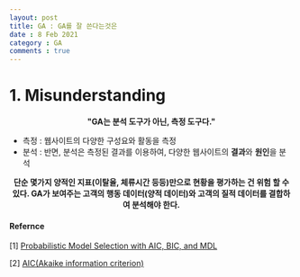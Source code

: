 ```yaml
---
layout: post
title: GA : GA를 잘 쓴다는것은
date : 8 Feb 2021
category : GA
comments : true
---
```



# 1. Misunderstanding
<center><b>"GA는 분석 도구가 아닌, 측정 도구다."</b></center>

- 측정 : 웹사이트의 다양한 구성요와 활동을 측정
- 분석 : 반면, 분석은 측정된 결과를 이용하여, 다양한 웹사이트의 <b>결과</b>와 <b>원인</b>을 분석

<center><b>
단순 몇가지 양적인 지표(이탈율, 체류시간 등등)만으로 현황을 평가하는 건 위험 할 수 있다.    
GA가 보여주는 고객의 행동 데이터(양적 데이터)와 고객의 질적 데이터를 결합하여 분석해야 한다.
</b></center>






#### Refernce
[1] [Probabilistic Model Selection with AIC, BIC, and MDL](https://machinelearningmastery.com/probabilistic-model-selection-measures/)

[2] [AIC(Akaike information criterion)](https://m.blog.naver.com/PostView.nhn?blogId=euleekwon&logNo=221465294530&proxyReferer=https:%2F%2Fwww.google.com%2F)
